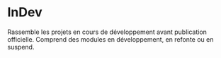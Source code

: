 # InDev
Rassemble les projets en cours de développement avant publication officielle.
Comprend des modules en développement, en refonte ou en suspend.
